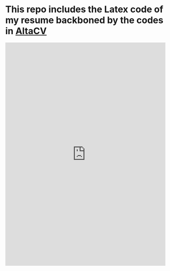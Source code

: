 # This repo includes the Latex code of my resume backboned by the codes in [AltaCV](https://github.com/liantze/AltaCV)
<embed src="https://github.com/Aminolroaya/My-Resume-Latex-Code/blob/4e3f21033ee60db51b0e503028de72a0c3a4155c/Zahra_Aminolroaya_Resume/Zahra_Aminolroaya_CV.pdf" width="500" height="700" type='application/pdf'>
